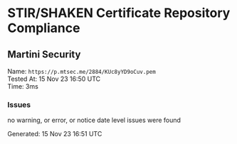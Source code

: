 # STIR/SHAKEN Certificate Repository Compliance

## Martini Security

Name: `https://p.mtsec.me/2884/KUc8yYD9oCuv.pem`\
Tested At: 15 Nov 23 16:50 UTC\
Time: 3ms

### Issues

no warning, or error, or notice date level issues were found

Generated: 15 Nov 23 16:51 UTC